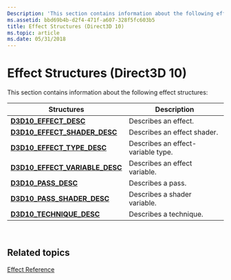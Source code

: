 ```yaml
---
Description: 'This section contains information about the following effect structures:'
ms.assetid: bbd69b4b-d2f4-471f-a607-328f5fc603b5
title: Effect Structures (Direct3D 10)
ms.topic: article
ms.date: 05/31/2018
---
```


# Effect Structures (Direct3D 10)

This section contains information about the following effect structures:



| Structures                                                          | Description                        |
|---------------------------------------------------------------------|------------------------------------|
| [**D3D10\_EFFECT\_DESC**](/windows/desktop/api/d3d10effect/ns-d3d10effect-d3d10_effect_desc)                    | Describes an effect.               |
| [**D3D10\_EFFECT\_SHADER\_DESC**](/windows/desktop/api/d3d10effect/ns-d3d10effect-d3d10_effect_shader_desc)     | Describes an effect shader.        |
| [**D3D10\_EFFECT\_TYPE\_DESC**](/windows/desktop/api/d3d10effect/ns-d3d10effect-d3d10_effect_type_desc)         | Describes an effect-variable type. |
| [**D3D10\_EFFECT\_VARIABLE\_DESC**](/windows/desktop/api/d3d10effect/ns-d3d10effect-d3d10_effect_variable_desc) | Describes an effect variable.      |
| [**D3D10\_PASS\_DESC**](/windows/desktop/api/d3d10effect/ns-d3d10effect-d3d10_pass_desc)                        | Describes a pass.                  |
| [**D3D10\_PASS\_SHADER\_DESC**](/windows/desktop/api/d3d10effect/ns-d3d10effect-d3d10_pass_shader_desc)         | Describes a shader variable.       |
| [**D3D10\_TECHNIQUE\_DESC**](/windows/desktop/api/d3d10effect/ns-d3d10effect-d3d10_technique_desc)              | Describes a technique.             |



 

## Related topics

<dl> <dt>

[Effect Reference](d3d10-graphics-reference-effect.md)
</dt> </dl>

 

 



